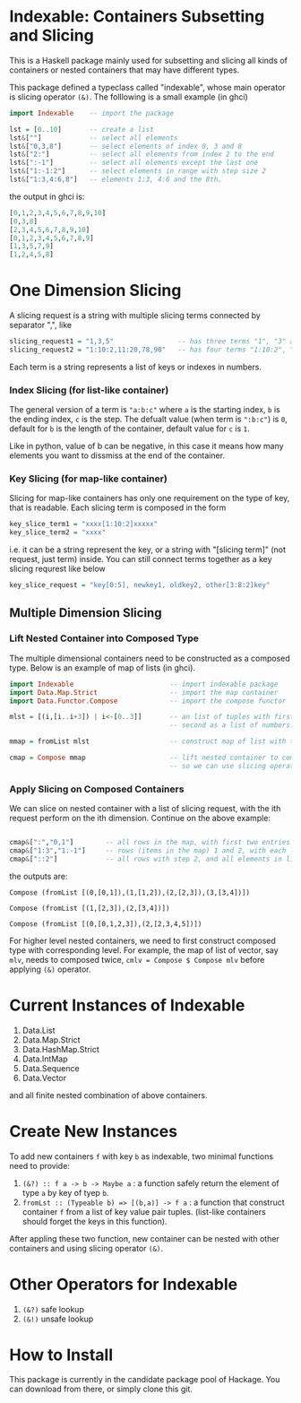 # Indexable: Containers Subsetting and Slicing

This is a Haskell package mainly used for subsetting and slicing all kinds of containers or nested containers that may have different types.

This package defined a typeclass called "indexable", whose main operator is slicing operator `(&)`. The folllowing is a small example (in ghci)

```haskell ghci
import Indexable    -- import the package

lst = [0..10]       -- create a list
lst&[""]            -- select all elements
lst&["0,3,8"]       -- select elements of index 0, 3 and 8
lst&["2:"]          -- select all elements from index 2 to the end
lst&[":-1"]         -- select all elements except the last one
lst&["1:-1:2"]      -- select elements in range with step size 2
lst&["1:3,4:6,8"]   -- elements 1:3, 4:6 and the 8th.

```
the output in ghci is:

```haskell ghci
[0,1,2,3,4,5,6,7,8,9,10]
[0,3,8]
[2,3,4,5,6,7,8,9,10]
[0,1,2,3,4,5,6,7,8,9]
[1,3,5,7,9]
[1,2,4,5,8]
```

# One Dimension Slicing
A slicing request is a string with multiple slicing terms connected by separator ",", like

```haskell ghci
slicing_request1 = "1,3,5"                -- has three terms "1", "3" and "5"
slicing_request2 = "1:10:2,11:20,78,90"   -- has four terms "1:10:2", "11:20", "78", "90"
```

Each term is a string represents a list of keys or indexes in numbers. 

### Index Slicing (for list-like container)
The general version of a term is `"a:b:c"` where `a` is the starting index, `b` is the ending index, `c` is the step. The defualt value (when term is `":b:c"`) is `0`, default for `b` is the length of the container, default value for `c` is `1`.

Like in python, value of b can be negative, in this case it means how many elements you want to dissmiss at the end of the container.

### Key Slicing (for map-like container)
Slicing for map-like containers has only one requirement on the type of key, that is readable. Each slicing term is composed in the form

```haskell ghci
key_slice_term1 = "xxxx[1:10:2]xxxxx"
key_slice_term2 = "xxxx"
```
i.e. it can be a string represent the key, or a string with "[slicing term]" (not request, just term) inside. You can still connect terms together as a key slicing requrest like below

```haskell ghci
key_slice_request = "key[0:5], newkey1, oldkey2, other[3:8:2]key"
```

## Multiple Dimension Slicing

### Lift Nested Container into Composed Type
The multiple dimensional containers need to be constructed as a composed type. Below is an example of map of lists (in ghci).

```haskell ghci
import Indexable                        -- import indexable package
import Data.Map.Strict                  -- import the map container
import Data.Functor.Compose             -- import the compose functor

mlst = [(i,[i..i+3]) | i<-[0..3]]       -- an list of tuples with first value as key
                                        -- second as a list of numbers.

mmap = fromList mlst                    -- construct map of list with type (Map Integer [Integer])

cmap = Compose mmap                     -- lift nested container to composed type
                                        -- so we can use slicing operator (&) on it
```

### Apply Slicing on Composed Containers
We can slice on nested container with a list of slicing request, with the ith request perform on the ith dimension. Continue on the above example:

```haskell ghci

cmap&[":","0,1"]        -- all rows in the map, with first two entries of each list
cmap&["1:3","1:-1"]     -- rows (items in the map) 1 and 2, with each list from index 1 to len-1
cmap&["::2"]            -- all rows with step 2, and all elements in list of each row

```

the outputs are:

```
Compose (fromList [(0,[0,1]),(1,[1,2]),(2,[2,3]),(3,[3,4])])

Compose (fromList [(1,[2,3]),(2,[3,4])])

Compose (fromList [(0,[0,1,2,3]),(2,[2,3,4,5])])
```

For higher level nested containers, we need to first construct composed type with corresponding level. For example, the map of list of vector, say `mlv`, needs to composed twice, `cmlv = Compose $ Compose mlv` before applying `(&)` operator.

# Current Instances of Indexable

1. Data.List
1. Data.Map.Strict
1. Data.HashMap.Strict
1. Data.IntMap
1. Data.Sequence
1. Data.Vector

and all finite nested combination of above containers.

# Create New Instances

To add new containers `f` with key `b` as indexable, two minimal functions need to provide:

1. `(&?) :: f a -> b -> Maybe a` : a function safely return the element of type `a` by key of tyep `b`.
1. `fromLst :: (Typeable b) => [(b,a)] -> f a` : a function that construct container `f` from a list of key value pair tuples. (list-like containers should forget the keys in this function). 

After appling these two function, new container can be nested with other containers and using slicing operator `(&)`.

# Other Operators for Indexable

1. `(&?)` safe lookup
1. `(&!)` unsafe lookup


# How to Install

This package is currently in the candidate package pool of Hackage. You can download from there, or simply clone this git.
